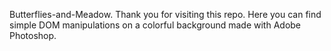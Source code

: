 Butterflies-and-Meadow. 
Thank you for visiting this repo. Here you can find simple DOM manipulations on a colorful background made with Adobe Photoshop.
